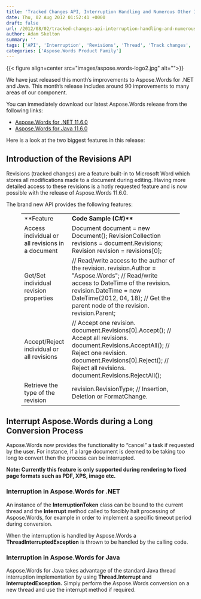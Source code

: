 ```yaml
---
title: 'Tracked Changes API, Interruption Handling and Numerous Other Improvements in Aspose.Words 11.6.0'
date: Thu, 02 Aug 2012 01:52:41 +0000
draft: false
url: /2012/08/02/tracked-changes-api-interruption-handling-and-numerous-other-improvements-in-aspose.words-11.6.0/
author: Adam Skelton
summary: ''
tags: ['API', 'Interruption', 'Revisions', 'Thread', 'Track changes', 'rendering']
categories: ['Aspose.Words Product Family']
---
```




{{< figure align=center src="images/aspose.words-logo2.jpg" alt="">}}


We have just released this month’s improvements to Aspose.Words for .NET and Java. This month’s release includes around 90 improvements to many areas of our component.

You can immediately download our latest Aspose.Words release from the following links:

*   [Aspose.Words for .NET 11.6.0][1]
*   [Aspose.Words for Java 11.6.0][2]

Here is a look at the two biggest features in this release:

## Introduction of the Revisions API

Revisions (tracked changes) are a feature built-in to Microsoft Word which stores all modifications made to a document during editing. Having more detailed access to these revisions is a hotly requested feature and is now possible with the release of Aspose.Words 11.6.0.

The brand new API provides the following features:

<figure class="wp-block-table"><table class=""><tbody><tr><td>**Feature</strong></td><td><strong>Code Sample (C#)**</td></tr><tr><td>Access individual or all revisions in a document</td><td>Document document = new Document(); RevisionCollection revisions = document.Revisions; Revision revision = revisions[0];</td></tr><tr><td>Get/Set individual revision properties</td><td>// Read/write access to the author of the revision. revision.Author = "Aspose.Words"; // Read/write access to DateTime of the revision. revision.DateTime = new DateTime(2012, 04, 18); // Get the parent node of the revision. revision.Parent;</td></tr><tr><td>Accept/Reject individual or all revisions</td><td>// Accept one revision. document.Revisions[0].Accept(); // Accept all revisions. document.Revisions.AcceptAll(); // Reject one revision. document.Revisions[0].Reject(); // Reject all revisions. document.Revisions.RejectAll();</td></tr><tr><td>Retrieve the type of the revision</td><td>revision.RevisionType; // Insertion, Deletion or FormatChange.</td></tr></tbody></table></figure>

## Interrupt Aspose.Words during a Long Conversion Process

Aspose.Words now provides the functionality to “cancel” a task if requested by the user. For instance, if a large document is deemed to be taking too long to convert then the process can be interrupted.

**Note: Currently this feature is only supported during rendering to fixed page formats such as PDF, XPS, image etc.**

### Interruption in Aspose.Words for .NET

An instance of the **InterruptionToken** class can be bound to the current thread and the **Interrupt** method called to forcibly halt processing of Aspose.Words, for example in order to implement a specific timeout period during conversion.

When the interruption is handled by Aspose.Words a **ThreadInterruptedException** is thrown to be handled by the calling code.

### Interruption in Aspose.Words for Java

Aspose.Words for Java takes advantage of the standard Java thread interruption implementation by using **Thread.Interrupt** and **InterruptedException.** Simply perform the Aspose.Words conversion on a new thread and use the interrupt method if required.




[1]: https://downloads.aspose.com/words/net
[2]: https://downloads.aspose.com/words/JAVA





